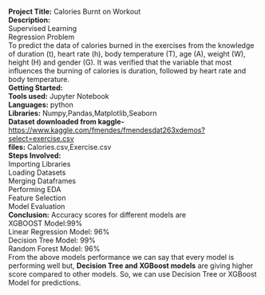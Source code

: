 **Project Title:** Calories Burnt on Workout  
**Description:**  
Supervised Learning  
Regression Problem  
To predict the data of calories burned in the exercises from the knowledge of duration (t), heart rate (h), body temperature (T), age (A), weight (W), height (H) and gender (G). It was verified that the variable that most influences the burning of calories is duration, followed by heart rate and body temperature.  
**Getting Started:**  
**Tools used:** Jupyter Notebook  
**Languages:** python  
**Libraries:** Numpy,Pandas,Matplotlib,Seaborn  
**Dataset downloaded from kaggle-** https://www.kaggle.com/fmendes/fmendesdat263xdemos?select=exercise.csv  
**files:** Calories.csv,Exercise.csv    
**Steps Involved:**  
Importing Libraries  
Loading Datasets  
Merging Dataframes    
Performing EDA  
Feature Selection  
Model Evaluation  
**Conclusion:** Accuracy scores for different models are  
 XGBOOST Model:99%  
 Linear Regression Model: 96%  
 Decision Tree Model: 99%  
 Random Forest Model: 96%    
From the above models performance we can say that every model is performing well but, **Decision Tree and XGBoost models** are giving higher score compared to other models. So, we can use Decision Tree or XGBoost Model for predictions.
